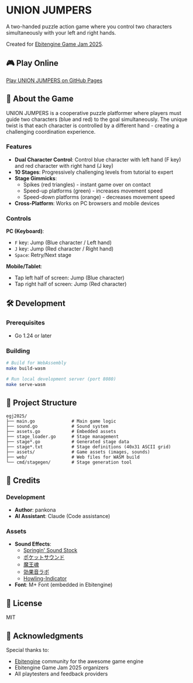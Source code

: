 # UNION JUMPERS

A two-handed puzzle action game where you control two characters simultaneously with your left and right hands.

Created for [Ebitengine Game Jam 2025](https://itch.io/jam/ebitengine-game-jam-2025).

## 🎮 Play Online

[Play UNION JUMPERS on GitHub Pages](https://pankona.github.io/egj2025/)

## 📖 About the Game

UNION JUMPERS is a cooperative puzzle platformer where players must guide two characters (blue and red) to the goal simultaneously. The unique twist is that each character is controlled by a different hand - creating a challenging coordination experience.

### Features

- **Dual Character Control**: Control blue character with left hand (F key) and red character with right hand (J key)
- **10 Stages**: Progressively challenging levels from tutorial to expert
- **Stage Gimmicks**:
  - Spikes (red triangles) - instant game over on contact
  - Speed-up platforms (green) - increases movement speed
  - Speed-down platforms (orange) - decreases movement speed
- **Cross-Platform**: Works on PC browsers and mobile devices

### Controls

**PC (Keyboard)**:

- `F` key: Jump (Blue character / Left hand)
- `J` key: Jump (Red character / Right hand)
- `Space`: Retry/Next stage

**Mobile/Tablet**:

- Tap left half of screen: Jump (Blue character)
- Tap right half of screen: Jump (Red character)

## 🛠️ Development

### Prerequisites

- Go 1.24 or later

### Building

```bash
# Build for WebAssembly
make build-wasm

# Run local development server (port 8080)
make serve-wasm
```

## 📁 Project Structure

```
egj2025/
├── main.go              # Main game logic
├── sound.go             # Sound system
├── assets.go            # Embedded assets
├── stage_loader.go      # Stage management
├── stage*.go            # Generated stage data
├── stage*.txt           # Stage definitions (40x31 ASCII grid)
├── assets/              # Game assets (images, sounds)
├── web/                 # Web files for WASM build
└── cmd/stagegen/        # Stage generation tool
```

## 🎵 Credits

### Development

- **Author**: pankona
- **AI Assistant**: Claude (Code assistance)

### Assets

- **Sound Effects**:
  - [Springin' Sound Stock](https://www.springin.org/sound-stock/)
  - [ポケットサウンド](https://pocket-se.info/)
  - [魔王魂](https://maou.audio)
  - [効果音ラボ](https://soundeffect-lab.info)
  - [Howling-Indicator](https://howlingindicator.net)
- **Font**: M+ Font (embedded in Ebitengine)

## 📝 License

MIT

## 🙏 Acknowledgments

Special thanks to:

- [Ebitengine](https://ebitengine.org/) community for the awesome game engine
- Ebitengine Game Jam 2025 organizers
- All playtesters and feedback providers
